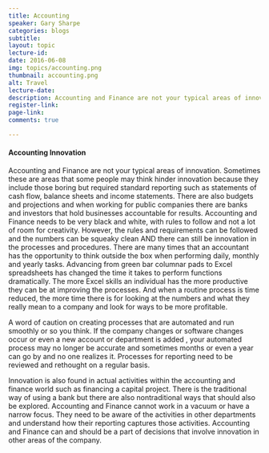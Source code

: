 ```yaml
---
title: Accounting
speaker: Gary Sharpe
categories: blogs
subtitle: 
layout: topic
lecture-id: 
date: 2016-06-08
img: topics/accounting.png
thumbnail: accounting.png
alt: Travel
lecture-date:
description: Accounting and Finance are not your typical areas of innovation...
register-link:
page-link:
comments: true

---
```


<h4>Accounting Innovation</h4>
Accounting and Finance are not your typical areas of innovation.  Sometimes these are areas that some people may think hinder innovation because they include those boring but required standard reporting such as statements of cash flow, balance sheets and income statements.  There are also budgets and projections and when working for public companies there are  banks and investors that hold businesses accountable for results.  Accounting and Finance needs to be very black and white, with rules to follow and not a lot of room for creativity.  However, the rules and requirements can be followed and the numbers can be squeaky clean AND there can still be innovation in the processes and procedures.  There are many times that an accountant has the opportunity to think outside the box when performing daily, monthly and yearly tasks.  Advancing from green bar columnar pads to Excel spreadsheets has changed the time it takes to perform functions dramatically.  The more Excel skills an individual has the more productive they can be at improving the processes.   And when a routine process is time reduced, the more time there is for looking at the numbers and what they really mean to a company and look for ways to be more profitable.  
 
A word of caution on creating processes that are automated and run smoothly or so you think.  If the company changes or  software changes occur or even a new account or department is added , your automated process may  no longer be accurate and sometimes months or even a year can go by and no one realizes it.  Processes for reporting  need to be reviewed and rethought on a regular basis. 
 
Innovation is also found in actual activities within the accounting and finance world such as financing a capital project.  There is the traditional way of using a bank but there are also nontraditional ways that should also be explored. Accounting and Finance cannot work in a vacuum  or have a narrow focus.  They need to be aware of the activities in other departments and understand how their reporting captures those activities.  Accounting and Finance can and should be a part of decisions that involve innovation in other areas of the company. 